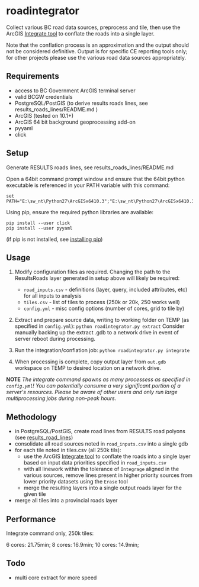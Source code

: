 # roadintegrator

Collect various BC road data sources, preprocess and tile, then use the ArcGIS [Integrate tool](http://resources.arcgis.com/en/help/main/10.2/index.html#//00170000002s000000) to conflate the roads into a single layer.

Note that the conflation process is an approximation and the output should not be considered definitive. Output is for specific CE reporting tools only; for other projects please use the various road data sources appropriately.

## Requirements

- access to BC Government ArcGIS terminal server
- valid BCGW credentials
- PostgreSQL/PostGIS (to derive results roads lines, see results_roads_lines/README.md )
- ArcGIS (tested on 10.1+)
- ArcGIS 64 bit background geoprocessing add-on
- pyyaml
- click

## Setup

Generate RESULTS roads lines, see results_roads_lines/README.md

Open a 64bit command prompt window and ensure that the 64bit python executable is referenced in your PATH variable with this command:
```
set PATH="E:\sw_nt\Python27\ArcGISx6410.3";"E:\sw_nt\Python27\ArcGISx6410.3\Scripts";%PATH%
```
Using pip, ensure the required python libraries are available:
```
pip install --user click
pip install --user pyyaml
```
(if pip is not installed, see [installing pip](https://pip.pypa.io/en/stable/installing/))

## Usage

1. Modify configuration files as required. Changing the path to the ResultsRoads layer generated in setup above will likely be required:
    - `road_inputs.csv` - definitions (layer, query, included attributes, etc) for all inputs to analysis
    - `tiles.csv` - list of tiles to process (250k or 20k, 250 works well)
    - `config.yml` - misc config options (number of cores, grid to tile by)

2. Extract and prepare source data, writing to working folder on TEMP (as specified in `config.yml`):
`python roadintegrator.py extract`
Consider manually backing up the extract .gdb to a network drive in event of server reboot during processing.

3. Run the integration/conflation job:
`python roadintegrator.py integrate`

4. When processing is complete, copy output layer from `out.gdb` workspace on TEMP to desired location on a network drive.

**NOTE** *The integrate command spawns as many processess as specified in `config.yml`! You can potentially consume a very significant portion of a server's resources. Please be aware of other users and only run large multiprocessing jobs during non-peak hours.*

## Methodology

- in PostgreSQL/PostGIS, create road lines from RESULTS road polyons (see [results_road_lines](results_road_lines))
- consolidate all road sources noted in `road_inputs.csv` into a single gdb
- for each tile noted in tiles.csv (all 250k tils):
    + use the ArcGIS [Integrate tool](http://resources.arcgis.com/en/help/main/10.2/index.html#//00170000002s000000) to conflate the roads into a single layer based on input data priorities specified in `road_inputs.csv`
    + with all linework within the tolerance of `Integrage` aligned in the various sources, remove lines present in higher priority sources from lower priority datasets using the `Erase` tool
    + merge the resulting layers into a single output roads layer for the given tile
- merge all tiles into a provincial roads layer

## Performance

Integrate command only, 250k tiles:

6 cores: 21.75min;
8 cores: 16.9min;
10 cores: 14.9min;

## Todo

- multi core extract for more speed



